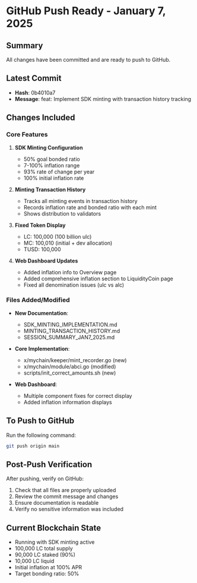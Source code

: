 # GitHub Push Ready - January 7, 2025

## Summary
All changes have been committed and are ready to push to GitHub.

## Latest Commit
- **Hash**: 0b4010a7
- **Message**: feat: Implement SDK minting with transaction history tracking

## Changes Included

### Core Features
1. **SDK Minting Configuration**
   - 50% goal bonded ratio
   - 7-100% inflation range
   - 93% rate of change per year
   - 100% initial inflation rate

2. **Minting Transaction History**
   - Tracks all minting events in transaction history
   - Records inflation rate and bonded ratio with each mint
   - Shows distribution to validators

3. **Fixed Token Display**
   - LC: 100,000 (100 billion ulc)
   - MC: 100,010 (initial + dev allocation)
   - TUSD: 100,000

4. **Web Dashboard Updates**
   - Added inflation info to Overview page
   - Added comprehensive inflation section to LiquidityCoin page
   - Fixed all denomination issues (ulc vs alc)

### Files Added/Modified
- **New Documentation**:
  - SDK_MINTING_IMPLEMENTATION.md
  - MINTING_TRANSACTION_HISTORY.md
  - SESSION_SUMMARY_JAN7_2025.md
  
- **Core Implementation**:
  - x/mychain/keeper/mint_recorder.go (new)
  - x/mychain/module/abci.go (modified)
  - scripts/init_correct_amounts.sh (new)
  
- **Web Dashboard**:
  - Multiple component fixes for correct display
  - Added inflation information displays

## To Push to GitHub

Run the following command:
```bash
git push origin main
```

## Post-Push Verification

After pushing, verify on GitHub:
1. Check that all files are properly uploaded
2. Review the commit message and changes
3. Ensure documentation is readable
4. Verify no sensitive information was included

## Current Blockchain State
- Running with SDK minting active
- 100,000 LC total supply
- 90,000 LC staked (90%)
- 10,000 LC liquid
- Initial inflation at 100% APR
- Target bonding ratio: 50%